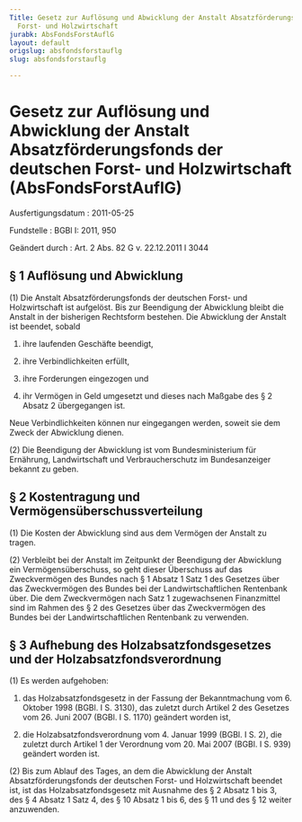 ```yaml
---
Title: Gesetz zur Auflösung und Abwicklung der Anstalt Absatzförderungsfonds der deutschen
  Forst- und Holzwirtschaft
jurabk: AbsFondsForstAuflG
layout: default
origslug: absfondsforstauflg
slug: absfondsforstauflg

---
```


# Gesetz zur Auflösung und Abwicklung der Anstalt Absatzförderungsfonds der deutschen Forst- und Holzwirtschaft (AbsFondsForstAuflG)

Ausfertigungsdatum
:   2011-05-25

Fundstelle
:   BGBl I: 2011, 950

Geändert durch
:   Art. 2 Abs. 82 G v. 22.12.2011 I 3044

## § 1 Auflösung und Abwicklung

(1) Die Anstalt Absatzförderungsfonds der deutschen Forst- und
Holzwirtschaft ist aufgelöst. Bis zur Beendigung der Abwicklung bleibt
die Anstalt in der bisherigen Rechtsform bestehen. Die Abwicklung der
Anstalt ist beendet, sobald

1.  ihre laufenden Geschäfte beendigt,


2.  ihre Verbindlichkeiten erfüllt,


3.  ihre Forderungen eingezogen und


4.  ihr Vermögen in Geld umgesetzt und dieses nach Maßgabe des § 2 Absatz
    2 übergegangen ist.



Neue Verbindlichkeiten können nur eingegangen werden, soweit sie dem
Zweck der Abwicklung dienen.

(2) Die Beendigung der Abwicklung ist vom Bundesministerium für
Ernährung, Landwirtschaft und Verbraucherschutz im Bundesanzeiger
bekannt zu geben.

## § 2 Kostentragung und Vermögensüberschussverteilung

(1) Die Kosten der Abwicklung sind aus dem Vermögen der Anstalt zu
tragen.

(2) Verbleibt bei der Anstalt im Zeitpunkt der Beendigung der
Abwicklung ein Vermögensüberschuss, so geht dieser Überschuss auf das
Zweckvermögen des Bundes nach § 1 Absatz 1 Satz 1 des Gesetzes über
das Zweckvermögen des Bundes bei der Landwirtschaftlichen Rentenbank
über. Die dem Zweckvermögen nach Satz 1 zugewachsenen Finanzmittel
sind im Rahmen des § 2 des Gesetzes über das Zweckvermögen des Bundes
bei der Landwirtschaftlichen Rentenbank zu verwenden.

## § 3 Aufhebung des Holzabsatzfondsgesetzes und der Holzabsatzfondsverordnung

(1) Es werden aufgehoben:

1.  das Holzabsatzfondsgesetz in der Fassung der Bekanntmachung vom 6.
    Oktober 1998 (BGBl. I S. 3130), das zuletzt durch Artikel 2 des
    Gesetzes vom 26. Juni 2007 (BGBl. I S. 1170) geändert worden ist,


2.  die Holzabsatzfondsverordnung vom 4. Januar 1999 (BGBl. I S. 2), die
    zuletzt durch Artikel 1 der Verordnung vom 20. Mai 2007 (BGBl. I S.
    939) geändert worden ist.




(2) Bis zum Ablauf des Tages, an dem die Abwicklung der Anstalt
Absatzförderungsfonds der deutschen Forst- und Holzwirtschaft beendet
ist, ist das Holzabsatzfondsgesetz mit Ausnahme des § 2 Absatz 1 bis
3, des § 4 Absatz 1 Satz 4, des § 10 Absatz 1 bis 6, des § 11 und des
§ 12 weiter anzuwenden.

